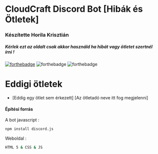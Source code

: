 # CloudCraft Discord Bot [Hibák és Ötletek]
### Készítette Horila Krisztián 
##### Kérlek ezt az oldalt csak akkor használd ha hibát vagy ötletet szertnél írni !

[![forthebadge](https://forthebadge.com/images/badges/made-with-javascript.svg)](https://www.facebook.com/krisztian.Horila)
![forthebadge](https://forthebadge.com/images/badges/uses-html.svg)
![forthebadge](https://forthebadge.com/images/badges/60-percent-of-the-time-works-every-time.svg)

# Eddigi ötletek

  - [Eddig egy ötlet sem érkezett] [Az ötletadó neve itt fog megjelenni]





#### Építési forrás
A bot javascript :
```sh
npm install discord.js
```

Weboldal  :
```sh
HTML 5 & CSS & JS
```

